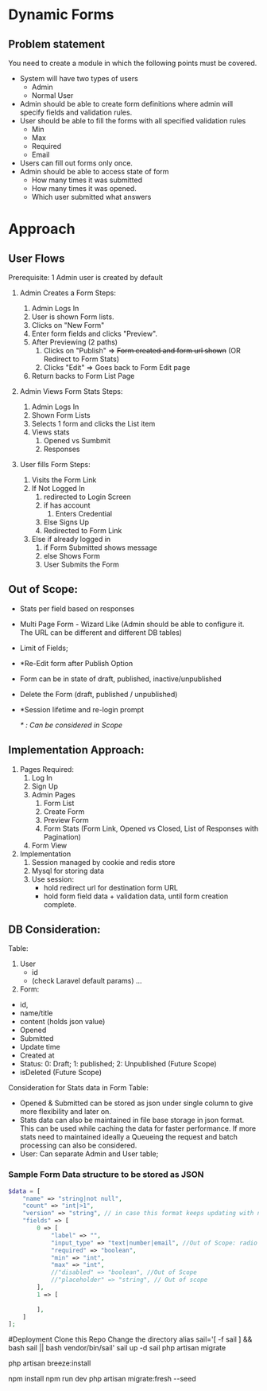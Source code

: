 # Dynamic Forms

## Problem statement
You need to create a module in which the following points must be covered.
* System will have two types of users
    * Admin
    * Normal User
* Admin should be able to create form definitions where admin will specify fields and
validation rules.
* User should be able to fill the forms with all specified validation rules
    * Min
    * Max
    * Required
    * Email
* Users can fill out forms only once.
* Admin should be able to access state of form
    * How many times it was submitted
    * How many times it was opened.
    * Which user submitted what answers
    
# Approach
## User Flows
Prerequisite: 1 Admin user is created by default
1. Admin Creates a Form
Steps:
    1. Admin Logs In 
    2. User is shown Form lists.
    3. Clicks on "New Form"
    4. Enter form fields and clicks "Preview".
    5. After Previewing (2 paths)
        1. Clicks on "Publish" => ~~Form created and form url shown~~ (OR Redirect to Form Stats)
        2. Clicks "Edit" => Goes back to Form Edit page
    6. Return backs to Form List Page
    
2. Admin Views Form Stats
Steps:
    1. Admin Logs In
    2. Shown Form Lists
    3. Selects 1 form and clicks the List item
    4. Views stats
        1. Opened vs Sumbmit 
        2. Responses
        
3. User fills Form
Steps:
    1. Visits the Form Link
    2. If Not Logged In
        1. redirected to Login Screen
        2. if has account
            1. Enters Credential
        3. Else Signs Up
        4. Redirected to Form Link
    3. Else if already logged in
        1. if Form Submitted shows message
        2. else Shows Form
        3. User Submits the Form

## Out of Scope:
- Stats per field based on responses
- Multi Page Form - Wizard Like (Admin should be able to configure it. The URL can be different and different DB tables)
- Limit of Fields;
- *Re-Edit form after Publish Option
- Form can be in state of draft, published, inactive/unpublished
- Delete the Form (draft, published / unpublished)
- *Session lifetime and re-login prompt

    *\* : Can be considered in Scope*

## Implementation Approach:
1. Pages Required:
    1. Log In
    2. Sign Up
    3. Admin Pages
        1. Form List
        2. Create Form
        3. Preview Form
        4. Form Stats (Form Link, Opened vs Closed, List of Responses with Pagination)
    4. Form View
2. Implementation
    1. Session managed by cookie and redis store
    2. Mysql for storing data
    3. Use session:
        - hold redirect url for destination form URL
        - hold form field data + validation data, until form creation complete.
        
 ## DB Consideration:
 Table: 
 1. User
    - id
    - (check Laravel default params)
    ... 
 2. Form:
   - id,
   - name/title
   - content (holds json value)
   - Opened
   - Submitted
   - Update time
   - Created at
   - Status: 0: Draft; 1: published; 2: Unpublished (Future Scope)
   - isDeleted (Future Scope)
   
Consideration for Stats data in Form Table: 
- Opened & Submitted can be stored as json under single column to give more flexibility and later on.
- Stats data can also be maintained in file base storage in json format. This can be used while caching the data for faster performance. If more stats need to maintained ideally a Queueing the request and batch processing can also be considered.
- User: Can separate Admin and User table; 

### Sample Form Data structure to be stored as JSON
```php
$data = [
    "name" => "string|not null",
    "count" => "int|>1",
    "version" => "string", // in case this format keeps updating with new values
    "fields" => [
        0 => [
            "label" => "",
            "input_type" => "text|number|email", //Out of Scope: radio|checkbox|submit|select|textarea||range|range, date, datetime-local, month, time and week", 
            "required" => "boolean",
            "min" => "int",
            "max" => "int",
            //"disabled" => "boolean", //Out of Scope
            //"placeholder" => "string", // Out of scope
        ],
        1 => [
                
        ],
    ]
];
```

#Deployment
Clone this Repo
Change the directory
alias sail='[ -f sail ] && bash sail || bash vendor/bin/sail'
sail up -d
sail php artisan migrate

php artisan breeze:install

npm install
npm run dev
php artisan migrate:fresh --seed

